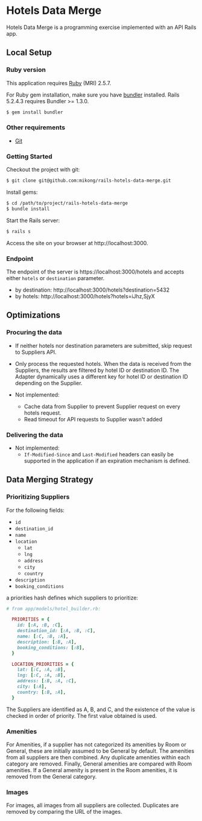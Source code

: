 # Hotels Data Merge

Hotels Data Merge is a programming exercise implemented with an API Rails app.

## Local Setup

### Ruby version

This application requires [Ruby][ruby] (MRI) 2.5.7.

For Ruby gem installation, make sure you have [bundler][bundler] installed.
Rails 5.2.4.3 requires Bundler >= 1.3.0.

```bash
$ gem install bundler
```

### Other requirements

* [Git][git]

### Getting Started

Checkout the project with git:

```bash
$ git clone git@github.com:mikong/rails-hotels-data-merge.git
```

Install gems:

```bash
$ cd /path/to/project/rails-hotels-data-merge
$ bundle install
```

Start the Rails server:

```bash
$ rails s
```

Access the site on your browser at http://localhost:3000.

### Endpoint

The endpoint of the server is https://localhost:3000/hotels and accepts either
`hotels` or `destination` parameter.

* by destination: http://localhost:3000/hotels?destination=5432
* by hotels: http://localhost:3000/hotels?hotels=iJhz,SjyX

## Optimizations

### Procuring the data

* If neither hotels nor destination parameters are submitted, skip request to
Suppliers API.
* Only process the requested hotels. When the data is received from the
Suppliers, the results are filtered by hotel ID or destination ID. The Adapter
dynamically uses a different key for hotel ID or destination ID depending on
the Supplier.

* Not implemented:
  * Cache data from Supplier to prevent Supplier request on every hotels
  request.
  * Read timeout for API requests to Supplier wasn't added

### Delivering the data

* Not implemented:
  * `If-Modified-Since` and `Last-Modified` headers can easily be supported in
  the application if an expiration mechanism is defined.

## Data Merging Strategy

### Prioritizing Suppliers

For the following fields:

* `id`
* `destination_id`
* `name`
* `location`
  * `lat`
  * `lng`
  * `address`
  * `city`
  * `country`
* `description`
* `booking_conditions`

a priorities hash defines which suppliers to prioritize:

```ruby
# from app/models/hotel_builder.rb:

  PRIORITIES = {
    id: [:A, :B, :C],
    destination_id: [:A, :B, :C],
    name: [:C, :B, :A],
    description: [:B, :A],
    booking_conditions: [:B],
  }

  LOCATION_PRIORITIES = {
    lat: [:C, :A, :B],
    lng: [:C, :A, :B],
    address: [:B, :A, :C],
    city: [:A],
    country: [:B, :A],
  }
```

The Suppliers are identified as A, B, and C, and the existence of the value is
checked in order of priority. The first value obtained is used.

### Amenities

For Amenities, if a supplier has not categorized its amenities by Room or
General, these are initially assumed to be General by default. The amenities
from all suppliers are then combined. Any duplicate amenities within each
category are removed. Finally, General amenities are compared with Room
amenities. If a General amenity is present in the Room amenities, it is removed
from the General category.

### Images

For images, all images from all suppliers are collected. Duplicates are removed
by comparing the URL of the images.

[ruby]: https://www.ruby-lang.org/en/documentation/installation/
[bundler]: http://bundler.io
[git]: https://git-scm.com/
